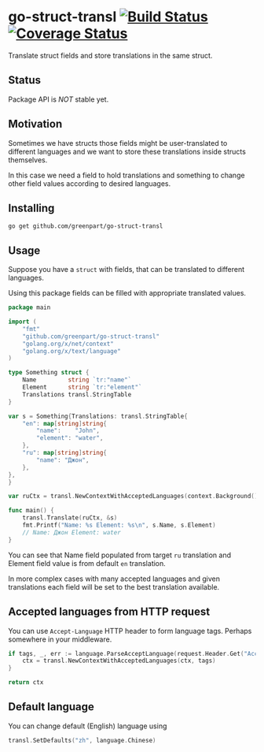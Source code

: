 # go-struct-transl [![Build Status](https://travis-ci.org/greenpart/go-struct-transl.svg?branch=master)](https://travis-ci.org/greenpart/go-struct-transl) [![Coverage Status](https://coveralls.io/repos/github/greenpart/go-struct-transl/badge.svg?branch=master)](https://coveralls.io/github/greenpart/go-struct-transl?branch=master)

Translate struct fields and store translations in the same struct.


## Status

Package API is _NOT_ stable yet.

## Motivation

Sometimes we have structs those fields might be user-translated to different
languages and we want to store these translations inside structs themselves.

In this case we need a field to hold translations and something to change
other field values according to desired languages.


## Installing

``` Shell
go get github.com/greenpart/go-struct-transl
```


## Usage

Suppose you have a `struct` with fields, that can be translated to different
languages.

Using this package fields can be filled with appropriate translated values.

``` Go
package main

import (
	"fmt"
	"github.com/greenpart/go-struct-transl"
	"golang.org/x/net/context"
	"golang.org/x/text/language"
)

type Something struct {
	Name         string `tr:"name"`
	Element      string `tr:"element"`
	Translations transl.StringTable
}

var s = Something{Translations: transl.StringTable{
	"en": map[string]string{
		"name":    "John",
		"element": "water",
	},
	"ru": map[string]string{
		"name": "Джон",
	},
},
}

var ruCtx = transl.NewContextWithAcceptedLanguages(context.Background(), []language.Tag{language.Russian})

func main() {
	transl.Translate(ruCtx, &s)
	fmt.Printf("Name: %s Element: %s\n", s.Name, s.Element)
	// Name: Джон Element: water
}
```

You can see that Name field populated from target `ru` translation and Element field value is from default `en` translation.

In more complex cases with many accepted languages and given translations each field will be set to the best translation available.


## Accepted languages from HTTP request

You can use `Accept-Language` HTTP header to form language tags. Perhaps
somewhere in your middleware.

``` Go
if tags, _, err := language.ParseAcceptLanguage(request.Header.Get("Accept-Language")); err == nil {
	ctx = transl.NewContextWithAcceptedLanguages(ctx, tags)
}

return ctx
```


## Default language

You can change default (English) language using

``` Go
transl.SetDefaults("zh", language.Chinese)
```
